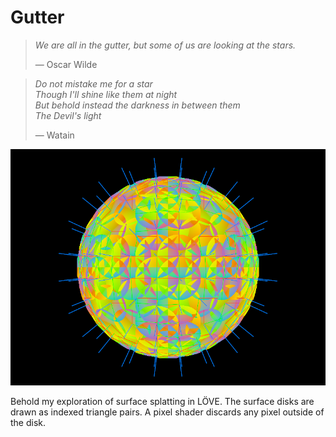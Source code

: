 # Gutter

> *We are all in the gutter, but some of us are looking at the stars.*
>
> &mdash; Oscar Wilde

> *Do not mistake me for a star  
> Though I'll shine like them at night  
> But behold instead the darkness in between them  
> The Devil's light*
>
> &mdash; Watain

![Field of dreams](screenshot.png)

Behold my exploration of surface splatting in LÖVE.
The surface disks are drawn as indexed triangle pairs.
A pixel shader discards any pixel outside of the disk.
